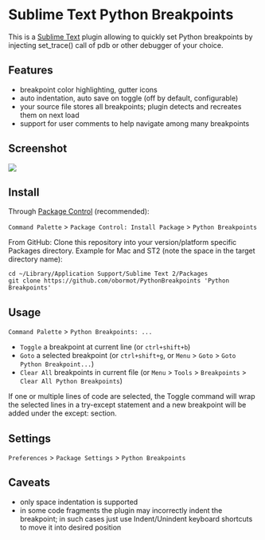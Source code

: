 Sublime Text Python Breakpoints
===============================

This is a [Sublime Text](http://www.sublimetext.com) plugin allowing to quickly set Python breakpoints by injecting set_trace() call of pdb or other debugger of your choice.

## Features

* breakpoint color highlighting, gutter icons
* auto indentation, auto save on toggle (off by default, configurable)
* your source file stores all breakpoints; plugin detects and recreates them on next load
* support for user comments to help navigate among many breakpoints

## Screenshot

<img src=https://raw.githubusercontent.com/obormot/PythonBreakpoints/master/screenshot.png>

## Install

Through [Package Control](https://sublime.wbond.net/packages/Package%20Control) (recommended):

`Command Palette` > `Package Control: Install Package` > `Python Breakpoints`

From GitHub: Clone this repository into your version/platform specific Packages directory. Example for Mac and ST2 (note the space in the target directory name):

    cd ~/Library/Application Support/Sublime Text 2/Packages
    git clone https://github.com/obormot/PythonBreakpoints 'Python Breakpoints'

## Usage

`Command Palette` > `Python Breakpoints: ...`

* `Toggle` a breakpoint at current line (or `ctrl+shift+b`)
* `Goto` a selected breakpoint (or `ctrl+shift+g`, or `Menu` > `Goto` > `Goto Python Breakpoint...`)
* `Clear All` breakpoints in current file (or `Menu` > `Tools` > `Breakpoints` > `Clear All Python Breakpoints`)

If one or multiple lines of code are selected, the Toggle command will wrap the selected lines in a try-except statement and a new breakpoint will be added under the except: section.

## Settings

`Preferences` > `Package Settings` > `Python Breakpoints`

## Caveats

* only space indentation is supported
* in some code fragments the plugin may incorrectly indent the breakpoint; in such cases just use Indent/Unindent keyboard shortcuts to move it into desired position
